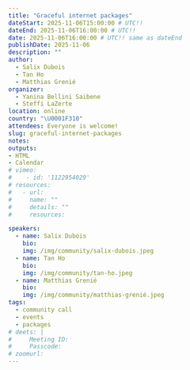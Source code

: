 ```yaml
---
title: "Graceful internet packages"
dateStart: 2025-11-06T15:00:00 # UTC!!
dateEnd: 2025-11-06T16:00:00 # UTC!!
date: 2025-11-06T16:00:00 # UTC!! same as dateEnd
publishDate: 2025-11-06
description: ""
author:
  - Salix Dubois
  - Tan Ho
  - Matthias Grenié
organizer: 
  - Yanina Bellini Saibene
  - Steffi LaZerte
location: online
country: "\U0001F310"
attendees: Everyone is welcome!
slug: graceful-internet-packages
notes: 
outputs:
- HTML
- Calendar 
# vimeo: 
#    - id: '1122954029' 
# resources:
#   - url: 
#     name: ""
#     details: ""
#     resources:

speakers:  
  - name: Salix Dubois
    bio: 
    img: /img/community/salix-dubois.jpeg
  - name: Tan Ho
    bio: 
    img: /img/community/tan-ho.jpeg
  - name: Matthias Grenié
    bio: 
    img: /img/community/matthias-grenié.jpeg    
tags:
  - community call
  - events
  - packages
# deets: |
#     Meeting ID: 
#     Passcode: 
# zoomurl: 
---
```



